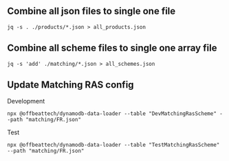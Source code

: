 ## Combine all json files to single one file

```
jq -s . ./products/*.json > all_products.json
```

## Combine all scheme files to single one array file

```
jq -s 'add' ./matching/*.json > all_schemes.json
```

## Update Matching RAS config

Development

```
npx @offbeattech/dynamodb-data-loader --table "DevMatchingRasScheme" --path "matching/FR.json"
```

Test

```
npx @offbeattech/dynamodb-data-loader --table "TestMatchingRasScheme" --path "matching/FR.json"
```
